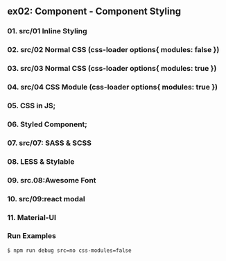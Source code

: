 ## ex02: Component - Component Styling

### 01. src/01 Inline Styling
### 02. src/02 Normal CSS (css-loader options{ modules: false })
### 03. src/03 Normal CSS (css-loader options{ modules: true })
### 04. src/04 CSS Module (css-loader options{ modules: true })
### 05. CSS in JS;
### 06. Styled Component;
### 07. src/07: SASS & SCSS
### 08. LESS & Stylable
### 09. src.08:Awesome Font
### 10. src/09:react modal
### 11. Material-UI

### Run Examples
```bash
$ npm run debug src=no css-modules=false
```